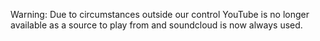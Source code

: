 Warning: Due to circumstances outside our control YouTube is no longer available as a source to play from and soundcloud is now always used.
